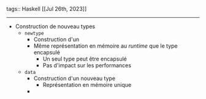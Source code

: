 tags:: Haskell
[[Jul 26th, 2023]]
***

- Construction de nouveau types
	- `newtype`
		- Construction d'un
		- Même représentation en mémoire au *runtime* que le type encapsulé
			- Un seul type peut être encapsulé
			- Pas d'impact sur les performances
	- `data`
		- Construction d'un nouveau type
			- Représentation en mémoire unique
		-